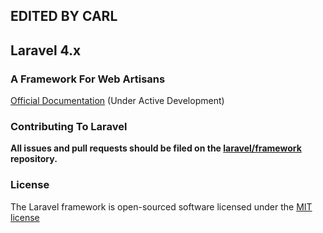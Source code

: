 ## EDITED BY CARL
## Laravel 4.x

### A Framework For Web Artisans

[Official Documentation](http://four.laravel.com) (Under Active Development)

### Contributing To Laravel

**All issues and pull requests should be filed on the [laravel/framework](http://github.com/laravel/framework) repository.**

### License

The Laravel framework is open-sourced software licensed under the [MIT license](http://opensource.org/licenses/MIT)
